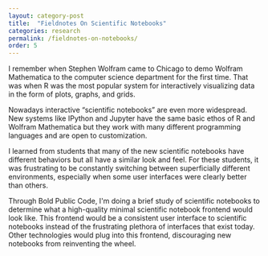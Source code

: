 ```yaml
---
layout: category-post
title:  "Fieldnotes On Scientific Notebooks"
categories: research
permalink: /fieldnotes-on-notebooks/
order: 5
---
```


I remember when Stephen Wolfram came to Chicago to demo Wolfram Mathematica to the computer science department for the first time. That was when R was the most popular system for interactively visualizing data in the form of plots, graphs, and grids.

Nowadays interactive “scientific notebooks” are even more widespread. New systems like IPython and Jupyter have the same basic ethos of R and Wolfram Mathematica but they work with many different programming languages and are open to customization.

I learned from students that many of the new scientific notebooks have different behaviors but all have a similar look and feel. For these students, it was frustrating to be constantly switching between superficially different environments, especially when some user interfaces were clearly better than others.

Through Bold Public Code, I'm doing a brief study of scientific notebooks to determine what a high-quality minimal scientific notebook frontend would look like. This frontend would be a consistent user interface to scientific notebooks instead of the frustrating plethora of interfaces that exist today. Other technologies would plug into this frontend, discouraging new notebooks from reinventing the wheel.
